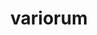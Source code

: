 ---
title: "variorum"
layout: cache
categories: [package, develop-2025-03-30]
meta: {"compilers": ["gcc@11.4.0", "intel-oneapi-compilers@2024.2.1"], "num_specs": 2, "num_specs_by_stack": {"e4s": 1, "e4s-oneapi": 1, "root": 2}, "oss": ["ubuntu22.04"], "platforms": ["linux"], "stacks": ["e4s", "e4s-oneapi", "root"], "targets": ["x86_64_v3"], "versions": ["0.8.0"]}
spec_details: [{"compiler": "gcc@11.4.0", "hash": "go2a7invxklfd5snyci4n4onmt2olcnn", "os": "ubuntu22.04", "platform": "linux", "size": "-", "stacks": ["e4s", "root"], "target": "x86_64_v3", "variants": ["build_system=cmake", "build_type=Release", "~docs", "generator=make", "~ipo", "+shared"], "versions": ["0.8.0"]}, {"compiler": "intel-oneapi-compilers@2024.2.1", "hash": "j4egrlhzqjq264fgau6nzwbfvcxdpmz5", "os": "ubuntu22.04", "platform": "linux", "size": "-", "stacks": ["e4s-oneapi", "root"], "target": "x86_64_v3", "variants": ["build_system=cmake", "build_type=Release", "~docs", "generator=make", "~ipo", "+shared"], "versions": ["0.8.0"]}]
---